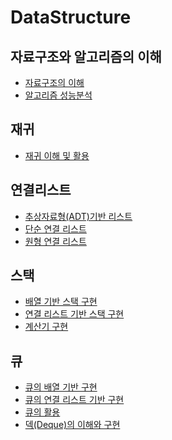 # DataStructure


## 자료구조와 알고리즘의 이해

* [자료구조의 이해](#이동할-위치)
* [알고리즘 성능분석](https://github.com/hbyul35/Data-Structure/blob/master/DataStructures/algorithm.md)


## 재귀

* [재귀 이해 및 활용](https://github.com/hbyul35/Data-Structure/blob/master/DataStructures/Recursion.md)


## 연결리스트

* [추상자료형(ADT)기반 리스트](https://github.com/hbyul35/Data-Structure/blob/master/DataStructures/ADT_List)
* [단순 연결 리스트](https://github.com/hbyul35/Data-Structure/blob/master/DataStructures/LinkedList.md)
* [원형 연결 리스트](https://github.com/hbyul35/Data-Structure/blob/master/DataStructures/Circular%20Linked%20List.md)

## 스택
* [배열 기반 스택 구현](https://github.com/hbyul35/Data-Structure/blob/master/DataStructures/ArrayBaseStack.md)
* [연결 리스트 기반 스택 구현](https://github.com/hbyul35/Data-Structure/blob/master/DataStructures/ListBaseStack.md)
* [계산기 구현](https://github.com/hbyul35/Data-Structure/blob/master/DataStructures/Calculator.md)

## 큐
* [큐의 배열 기반 구현]()
* [큐의 연결 리스트 기반 구현]()
* [큐의 활용]()
* [덱(Deque)의 이해와 구현]()
